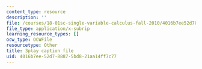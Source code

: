```yaml
---
content_type: resource
description: ''
file: /courses/18-01sc-single-variable-calculus-fall-2010/4016b7ee52d788875bd821aa14ff7c77_Nv3C7q88MqA.srt
file_type: application/x-subrip
learning_resource_types: []
ocw_type: OCWFile
resourcetype: Other
title: 3play caption file
uid: 4016b7ee-52d7-8887-5bd8-21aa14ff7c77
---
```

